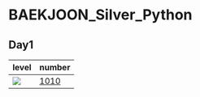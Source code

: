 # BAEKJOON_Silver_Python
## Day1
|level|number|
|---|---|
|<img src="https://static.solved.ac/tier_small/6.svg">|[1010](https://github.com/freshh17/BAEKJOON_Silver_Python/blob/main/day1/1010.py)|

